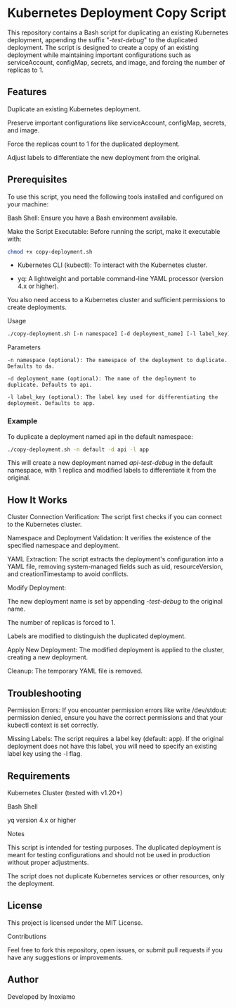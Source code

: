 # Kubernetes Deployment Copy Script

This repository contains a Bash script for duplicating an existing Kubernetes deployment, appending the suffix "*-test-debug*" to the duplicated deployment. The script is designed to create a copy of an existing deployment while maintaining important configurations such as serviceAccount, configMap, secrets, and image, and forcing the number of replicas to 1.

## Features

Duplicate an existing Kubernetes deployment.

Preserve important configurations like serviceAccount, configMap, secrets, and image.

Force the replicas count to 1 for the duplicated deployment.

Adjust labels to differentiate the new deployment from the original.

## Prerequisites

To use this script, you need the following tools installed and configured on your machine:

Bash Shell: Ensure you have a Bash environment available.

Make the Script Executable: Before running the script, make it executable with:
```bash
chmod +x copy-deployment.sh
```

* Kubernetes CLI (kubectl): To interact with the Kubernetes cluster.

* yq: A lightweight and portable command-line YAML processor (version 4.x or higher).

You also need access to a Kubernetes cluster and sufficient permissions to create deployments.

Usage

```bash
./copy-deployment.sh [-n namespace] [-d deployment_name] [-l label_key]
```

Parameters
```
-n namespace (optional): The namespace of the deployment to duplicate. Defaults to da.

-d deployment_name (optional): The name of the deployment to duplicate. Defaults to api.

-l label_key (optional): The label key used for differentiating the deployment. Defaults to app.
```

### Example

To duplicate a deployment named api in the default namespace:

```bash
./copy-deployment.sh -n default -d api -l app
```

This will create a new deployment named *api-test-debug* in the default namespace, with 1 replica and modified labels to differentiate it from the original.

## How It Works

Cluster Connection Verification: The script first checks if you can connect to the Kubernetes cluster.

Namespace and Deployment Validation: It verifies the existence of the specified namespace and deployment.

YAML Extraction: The script extracts the deployment's configuration into a YAML file, removing system-managed fields such as uid, resourceVersion, and creationTimestamp to avoid conflicts.

Modify Deployment:

The new deployment name is set by appending *-test-debug* to the original name.

The number of replicas is forced to 1.

Labels are modified to distinguish the duplicated deployment.

Apply New Deployment: The modified deployment is applied to the cluster, creating a new deployment.

Cleanup: The temporary YAML file is removed.

## Troubleshooting

Permission Errors: If you encounter permission errors like write /dev/stdout: permission denied, ensure you have the correct permissions and that your kubectl context is set correctly.

Missing Labels: The script requires a label key (default: app). If the original deployment does not have this label, you will need to specify an existing label key using the -l flag.

## Requirements

Kubernetes Cluster (tested with v1.20+)

Bash Shell

yq version 4.x or higher

Notes

This script is intended for testing purposes. The duplicated deployment is meant for testing configurations and should not be used in production without proper adjustments.

The script does not duplicate Kubernetes services or other resources, only the deployment.

## License

This project is licensed under the MIT License.

Contributions

Feel free to fork this repository, open issues, or submit pull requests if you have any suggestions or improvements.

## Author

Developed by Inoxiamo